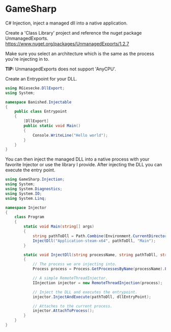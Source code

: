# GameSharp
C# Injection, inject a managed dll into a native application.

Create a 'Class Library' project and reference the nuget package UnmanagedExports.
https://www.nuget.org/packages/UnmanagedExports/1.2.7

Make sure you select an architecture which is the same as the process you're injecting in to.

<b>TIP:</b> UnmanagedExports does not support 'AnyCPU'.

Create an Entrypoint for your DLL.

```csharp
using RGiesecke.DllExport;
using System;

namespace Banished.Injectable
{
    public class Entrypoint
    {
        [DllExport]
        public static void Main()
        {
            Console.WriteLine("Hello world");
        }
    }
}
```

You can then inject the managed DLL into a native process with your favorite Injector or use the library I provide.
After injecting the DLL you can execute the entry point.

```csharp
using GameSharp.Injection;
using System;
using System.Diagnostics;
using System.IO;
using System.Linq;

namespace Injector
{
    class Program
    {
        static void Main(string[] args)
        {
            string pathToDll = Path.Combine(Environment.CurrentDirectory, "Banished.Injectable.dll");
            InjectDll("Application-steam-x64", pathToDll, "Main");
        }

        static void InjectDll(string processName, string pathToDll, string dllEntryPoint)
        {
            // The process we are injecting into.
            Process process = Process.GetProcessesByName(processName).FirstOrDefault();

            // A simple RemoteThreadInjector.
            IInjection injector = new RemoteThreadInjection(process);

            // Inject the DLL and executes the entrypoint.
            injector.InjectAndExecute(pathToDll, dllEntryPoint);

            // Attaches to the current process.
            injector.AttachToProcess();
        }
    }
}
```

